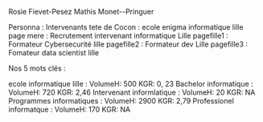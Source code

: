 Rosie Fievet-Pesez
Mathis Monet--Pringuer

Personna : Intervenants 
tete de Cocon : ecole enigma informatique lille
page mere : Recrutement intervenant informatique Lille
pagefille1 : Formateur Cybersecurité lille
pagefille2 : Formateur dev Lille
pagefille3 : Fomateur data scientist lille

Nos 5 mots clés : 

ecole informatique lille :  VolumeH: 500 KGR: 0, 23
Bachelor informatique : VolumeH: 720 KGR: 2,46
Intervenant informlatique : VolumeH: 20 KGR: NA
Programmes informatiques : VolumeH: 2900 KGR: 2,79
Professionel informatque : VolumeH: 170 KGR: NA

